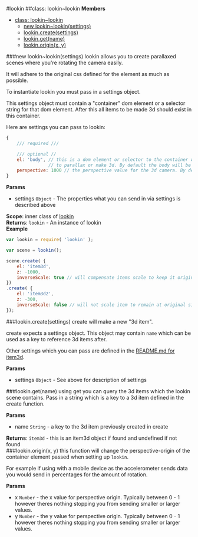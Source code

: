 <a name="module_lookin"></a>
#lookin
<a name="module_lookin..lookin"></a>
##class: lookin~lookin
**Members**

* [class: lookin~lookin](#module_lookin..lookin)
  * [new lookin~lookin(settings)](#new_module_lookin..lookin)
  * [lookin.create(settings)](#module_lookin..lookin#create)
  * [lookin.get(name)](#module_lookin..lookin#get)
  * [lookin.origin(x, y)](#module_lookin..lookin#origin)

<a name="new_module_lookin..lookin"></a>
###new lookin~lookin(settings)
lookin allows you to create parallaxed scenes where you're rotating the camera easily.

It will adhere to the original css defined for the element as much as possible.

To instantiate lookin you must pass in a settings object.

This settings object must contain a "container" dom element or a selector string for that dom
element. After this all items to be made 3d should exist in this container.

Here are settings you can pass to lookin:
```javascript
{
	/// required ///

	/// optional //
	el: 'body', // this is a dom element or selector to the container which will contain items
				// to parallax or make 3d. By default the body will be used if nothing is passed
	perspective: 1000 // the perspective value for the 3d camera. By default this is 1000
}
```

**Params**

- settings `Object` - The properties what you can send in via settings is described above  

**Scope**: inner class of [lookin](#module_lookin)  
**Returns**: `lookin` - An instance of lookin  
**Example**  
```javascript
var lookin = require( 'lookin' );

var scene = lookin();

scene.create( {
	el: 'item3d',
	z: -1000,
	inverseScale: true // will compensate items scale to keep it original scale
})
.create( {
	el: 'item3d2',
	z: -300,
	inverseScale: false // will not scale item to remain at original size
});
```

<a name="module_lookin..lookin#create"></a>
###lookin.create(settings)
create will make a new "3d item". 

create expects a settings object. This object may contain
`name` which can be used as a key to reference 3d items after.

Other settings which you can pass are defined in the
[README.md for item3d](./lib/item3d/README.md).

**Params**

- settings `Object` - See above for description of settings  

<a name="module_lookin..lookin#get"></a>
###lookin.get(name)
using get you can query the 3d items which the lookin scene
	contains. Pass in a string which is a key to a 3d item defined
	in the create function.

**Params**

- name `String` - a key to the 3d item previously created in create  

**Returns**: `item3d` - this is an item3d object if found and undefined if not found  
<a name="module_lookin..lookin#origin"></a>
###lookin.origin(x, y)
this function will change the perspective-origin of the container element passed
when setting up `lookin`.

For example if using with a mobile device as the accelerometer sends data you would
send in percentages for the amount of rotation.

**Params**

- x `Number` - the x value for perspective origin. Typically between 0 - 1 however theres
                   nothing stopping you from sending smaller or larger values.  
- y `Number` - the y value for perspective origin. Typically between 0 - 1 however theres
                   nothing stopping you from sending smaller or larger values.  

